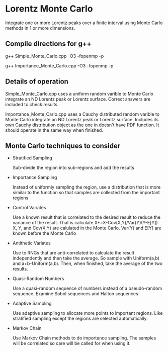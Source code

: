 # Lorentz Monte Carlo

Integrate one or more Lorentz peaks over a finite interval using Monte Carlo methods in 1 or more dimensions.

## Compile directions for g++

g++ Simple_Monte_Carlo.cpp -O3 -fopenmp -p

g++ Importance_Monte_Carlo.cpp -O3 -fopenmp -p

## Details of operation

Simple_Monte_Carlo.cpp uses a uniform random varible to Monte Carlo integrate an ND Lorentz peak or Lorentz surface. Correct answers are included to check results.

Importance_Monte_Carlo.cpp uses a Cauchy distributed random varible to Monte Carlo integrate an ND Lorentz peak or Lorentz surface. Includes its own Cauchy distribution object as the one in <random> doesn't have PDF function. It should operate in the same way when finished.

## Monte Carlo techniques to consider

* Stratified Sampling

  Sub-divide the region into sub-regions and add the results

* Importance Sampling

  Instead of uniformly sampling the region, use a distribution that is more similar to the function so that samples are collected from the important regions

* Control Variates

  Use a known result that is correlated to the desired result to reduce the variance of the result. That is calculate X*=X-Cov(X,Y)/Var(Y)(Y-E[Y]). X, Y, and Cov(X,Y) are calulated in the Monte Carlo. Var(Y) and E[Y] are known before the Monte Carlo

* Antithetic Variates

  Use to RNGs that are anti-correlated to calculate the result independently and then take the average. So sample with Uniform(a,b) and a+b-Uniform(a,b). Then, when finished, take the average of the two results.

* Quasi-Random Numbers

  Use a quasi-random sequence of numbers instead of a pseudo-random sequence. Examine Sobol sequences and Halton sequences.

* Adaptive Sampling

  Use adaptive sampling to allocate more points to important regions. Like stratified sampling except the regions are selected automatically.

* Markov Chain

  Use Markov Chain methods to do importance sampling. The samples will be correlated so care will be called for when using it.
